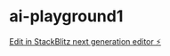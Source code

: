 # ai-playground1

[Edit in StackBlitz next generation editor ⚡️](https://stackblitz.com/~/github.com/ranilmukesh/ai-playground1)